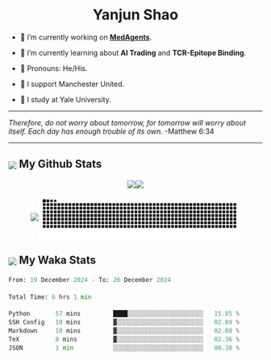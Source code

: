 

<h1 align="center">Yanjun Shao</h1>

- 🐒 I’m currently working on **[MedAgents](https://github.com/gersteinlab/MedAgents)**.

- 🦧 I’m currently learning about **AI Trading** and **TCR-Epitope Binding**.

- 🦍 Pronouns: He/His.

- 👹 I support Manchester United.

- 🐶 I study at Yale University.

---

<i> Therefore, do not worry about tomorrow, for tomorrow will worry about itself. Each day has enough trouble of its own. </i> -Matthew 6:34

---

<h2><img src="https://emojis.slackmojis.com/emojis/images/1579216111/7550/pikachu_wave.gif?1579216111" align="center" width="28" /> My Github Stats</h2>

<p align="center"><img align="center" src = "https://github-readme-stats.vercel.app/api?username=super-dainiu&show_icons=true&count_private=true&theme=tokyonight&hide=issues&line_height=30" width="400px"><img align="center" src = "https://github-readme-streak-stats.herokuapp.com/?user=super-dainiu&theme=tokyonight" width="400px"></p>

<p align="center"><img align="center" width="400px" src="https://github-readme-stats.vercel.app/api/top-langs/?username=super-dainiu&layout=compact&theme=tokyonight&hide=html,tex,jupyter%20notebook"><img align="center" width="400px" src="https://github.com/super-dainiu/super-dainiu/blob/output/github-contribution-grid-snake.svg"></p>

<h2><img src="https://emojis.slackmojis.com/emojis/images/1579216111/7550/pikachu_wave.gif?1579216111" align="center" width="28" /> My Waka Stats</h2>

<!--START_SECTION:waka-->

```python
From: 19 December 2024 - To: 26 December 2024

Total Time: 6 hrs 1 min

Python       57 mins         ████░░░░░░░░░░░░░░░░░░░░░   15.85 %
SSH Config   10 mins         ▓░░░░░░░░░░░░░░░░░░░░░░░░   02.89 %
Markdown     10 mins         ▓░░░░░░░░░░░░░░░░░░░░░░░░   02.80 %
TeX          8 mins          ▓░░░░░░░░░░░░░░░░░░░░░░░░   02.36 %
JSON         1 min           ░░░░░░░░░░░░░░░░░░░░░░░░░   00.38 %
```

<!--END_SECTION:waka-->
